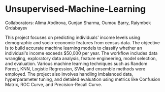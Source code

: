 # Unsupervised-Machine-Learning
Collaborators: Alima Abdirova, Gunjan Sharma, Oumou Barry, Raiymbek Ordabayev

This project focuses on predicting individuals' income levels using demographic and socio-economic features from census data. The objective is to build accurate machine learning models to classify whether an individual's income exceeds $50,000 per year. The workflow includes data wrangling, exploratory data analysis, feature engineering, model selection, and evaluation. Various machine learning techniques such as Random Forest, KNN, Logistic Regression, SVM, and ensemble methods were employed. The project also involves handling imbalanced data, hyperparameter tuning, and detailed evaluation using metrics like Confusion Matrix, ROC Curve, and Precision-Recall Curve.
